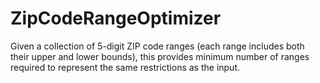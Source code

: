 # ZipCodeRangeOptimizer
Given a collection of 5-digit ZIP code ranges (each range includes both their upper and lower bounds), this provides minimum number of ranges required to represent the same restrictions as the input.

